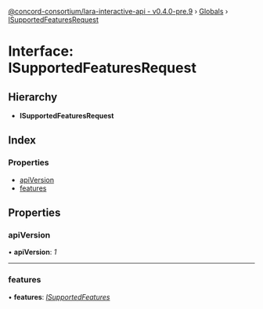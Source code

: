 [@concord-consortium/lara-interactive-api - v0.4.0-pre.9](../README.md) › [Globals](../globals.md) › [ISupportedFeaturesRequest](isupportedfeaturesrequest.md)

# Interface: ISupportedFeaturesRequest

## Hierarchy

* **ISupportedFeaturesRequest**

## Index

### Properties

* [apiVersion](isupportedfeaturesrequest.md#apiversion)
* [features](isupportedfeaturesrequest.md#features)

## Properties

###  apiVersion

• **apiVersion**: *1*

___

###  features

• **features**: *[ISupportedFeatures](isupportedfeatures.md)*
